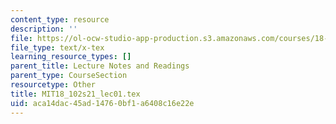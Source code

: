 ```yaml
---
content_type: resource
description: ''
file: https://ol-ocw-studio-app-production.s3.amazonaws.com/courses/18-102-introduction-to-functional-analysis-spring-2021/aca14dac45ad14760bf1a6408c16e22e_MIT18_102s21_lec01.tex
file_type: text/x-tex
learning_resource_types: []
parent_title: Lecture Notes and Readings
parent_type: CourseSection
resourcetype: Other
title: MIT18_102s21_lec01.tex
uid: aca14dac-45ad-1476-0bf1-a6408c16e22e
---
```

